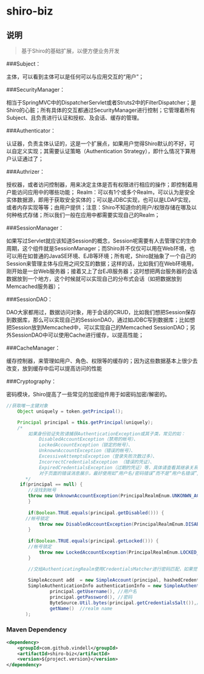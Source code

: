 # shiro-biz

## 说明


 > 基于Shiro的基础扩展，以便方便业务开发

###Subject：

主体，可以看到主体可以是任何可以与应用交互的“用户”；

###SecurityManager：

相当于SpringMVC中的DispatcherServlet或者Struts2中的FilterDispatcher；是Shiro的心脏；所有具体的交互都通过SecurityManager进行控制；它管理着所有Subject、且负责进行认证和授权、及会话、缓存的管理。

###Authenticator：

认证器，负责主体认证的，这是一个扩展点，如果用户觉得Shiro默认的不好，可以自定义实现；其需要认证策略（Authentication Strategy），即什么情况下算用户认证通过了；

###Authrizer：

授权器，或者访问控制器，用来决定主体是否有权限进行相应的操作；即控制着用户能访问应用中的哪些功能；
Realm：可以有1个或多个Realm，可以认为是安全实体数据源，即用于获取安全实体的；可以是JDBC实现，也可以是LDAP实现，或者内存实现等等；由用户提供；注意：Shiro不知道你的用户/权限存储在哪及以何种格式存储；所以我们一般在应用中都需要实现自己的Realm；

###SessionManager：

如果写过Servlet就应该知道Session的概念，Session呢需要有人去管理它的生命周期，这个组件就是SessionManager；而Shiro并不仅仅可以用在Web环境，也可以用在如普通的JavaSE环境、EJB等环境；所有呢，Shiro就抽象了一个自己的Session来管理主体与应用之间交互的数据；这样的话，比如我们在Web环境用，刚开始是一台Web服务器；接着又上了台EJB服务器；这时想把两台服务器的会话数据放到一个地方，这个时候就可以实现自己的分布式会话（如把数据放到Memcached服务器）；

###SessionDAO：

DAO大家都用过，数据访问对象，用于会话的CRUD，比如我们想把Session保存到数据库，那么可以实现自己的SessionDAO，通过如JDBC写到数据库；比如想把Session放到Memcached中，可以实现自己的Memcached SessionDAO；另外SessionDAO中可以使用Cache进行缓存，以提高性能；

###CacheManager：

缓存控制器，来管理如用户、角色、权限等的缓存的；因为这些数据基本上很少去改变，放到缓存中后可以提高访问的性能

###Cryptography：

密码模块，Shiro提高了一些常见的加密组件用于如密码加密/解密的。


```java
//获取唯一主键对象
    Object uniquely = token.getPrincipal();

    Principal principal = this.getPrincipal(uniquely);
    /*
        如果身份验证失败请捕获AuthenticationException或其子类，常见的如：
        	DisabledAccountException（禁用的帐号）、
        	LockedAccountException（锁定的帐号）、
        	UnknownAccountException（错误的帐号）、
        	ExcessiveAttemptsException（登录失败次数过多）、
        	IncorrectCredentialsException （错误的凭证）、
        	ExpiredCredentialsException（过期的凭证）等，具体请查看其继承关系；
        	对于页面的错误消息展示，最好使用如“用户名/密码错误”而不是“用户名错误”/“密码错误”，防止一些恶意用户非法扫描帐号库；
       */
     if(principal == null) {
        //没找到帐号
        throw new UnknownAccountException(PrincipalRealmEnum.UNKONWN_ACCOUNT.getText());
        }
        
        if(Boolean.TRUE.equals(principal.getDisabled())) {
       //帐号锁定
            throw new DisabledAccountException(PrincipalRealmEnum.DISABLED_ACCOUNT.getText()); 
        }
        
        if(Boolean.TRUE.equals(principal.getLocked())) {
        //帐号锁定
            throw new LockedAccountException(PrincipalRealmEnum.LOCKED_ACCOUNT.getText());
        }

        //交给AuthenticatingRealm使用CredentialsMatcher进行密码匹配，如果觉得人家的不好可以自定义实现
        
        SimpleAccount add  = new SimpleAccount(principal, hashedCredentials, credentialsSalt, realmName)
        SimpleAuthenticationInfo authenticationInfo = new SimpleAuthenticationInfo(
                principal.getUsername(), //用户名
                principal.getPassword(), //密码
                ByteSource.Util.bytes(principal.getCredentialsSalt()),//salt=username+salt
                getName()  //realm name
       );
```

### Maven Dependency

``` xml
<dependency>
	<groupId>com.github.vindell</groupId>
	<artifactId>shiro-biz</artifactId>
	<version>${project.version}</version>
</dependency>
```

